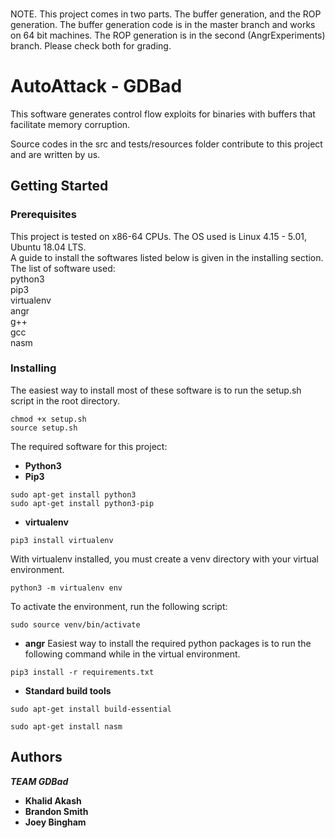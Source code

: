 ###
NOTE. This project comes in two parts. The buffer generation, and the ROP generation. The buffer generation code is in the master branch and works on 64 bit machines. The ROP generation is in the second (AngrExperiments) branch. Please check both for grading.
###

# AutoAttack - GDBad

This software generates control flow exploits for binaries with buffers that facilitate memory corruption.

Source codes in the src and tests/resources folder contribute to this project and are written by us.

## Getting Started



### Prerequisites
This project is tested on x86-64 CPUs. The OS used is Linux 4.15 - 5.01, Ubuntu 18.04 LTS.  
A guide to install the softwares listed below is given in the installing section.  
The list of software used:  
python3  
pip3  
virtualenv  
angr  
g++  
gcc  
nasm  




### Installing
The easiest way to install most of these software is to run the setup.sh script in the root directory.  
```
chmod +x setup.sh
source setup.sh
```
The required software for this project:
* **Python3**
* **Pip3**
```
sudo apt-get install python3
sudo apt-get install python3-pip
```
* **virtualenv**
```
pip3 install virtualenv
```
With virtualenv installed, you must create a venv directory with your virtual environment.
```
python3 -m virtualenv env
```
To activate the environment, run the following script:
```
sudo source venv/bin/activate
```
* **angr**
Easiest way to install the required python packages is to run the following command while in
the virtual environment.
```
pip3 install -r requirements.txt
```
* **Standard build tools**
```
sudo apt-get install build-essential
```
```
sudo apt-get install nasm
```

## Authors

***TEAM GDBad***
* **Khalid Akash**
* **Brandon Smith**
* **Joey Bingham**
